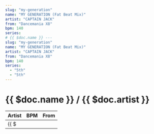 ```yaml
---
slug: "my-generation"
name: "MY GENERATION (Fat Beat Mix)"
artist: "CAPTAIN JACK"
from: "Dancemania X8"
bpm: 140
series:
# {{ $doc.name }} ---
slug: "my-generation"
name: "MY GENERATION (Fat Beat Mix)"
artist: "CAPTAIN JACK"
from: "Dancemania X8"
bpm: 140
series:
  - "5th"
  - "5th"
---
```


# {{ $doc.name }} / {{ $doc.artist }}

|Artist|BPM|From|
|------|---|----|
|{{ $